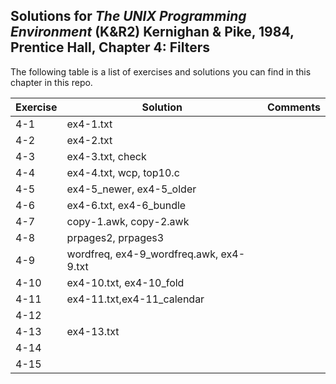 ## Solutions for _The UNIX Programming Environment_ (K&R2) Kernighan & Pike, 1984, Prentice Hall, Chapter 4: Filters

The following table is a list of exercises and solutions you can find in this chapter in this repo.

|Exercise|Solution                      |Comments|
|--------|------------------------------|--------|
|4-1     |ex4-1.txt                     |        |
|4-2     |ex4-2.txt                     |        |
|4-3     |ex4-3.txt, check              |        |
|4-4     |ex4-4.txt, wcp, top10.c       |        |
|4-5     |ex4-5_newer, ex4-5_older      |        |
|4-6     |ex4-6.txt, ex4-6_bundle                              |        |
|4-7     |copy-1.awk, copy-2.awk        |        |
|4-8     |prpages2, prpages3            |        |
|4-9     |wordfreq, ex4-9_wordfreq.awk, ex4-9.txt|        |
|4-10    |ex4-10.txt, ex4-10_fold       |        |
|4-11	 |ex4-11.txt,ex4-11_calendar                              |        |
|4-12  	 |                              |        |
|4-13    |ex4-13.txt                    |        |
|4-14    |                              |        |
|4-15    |                              |        |


